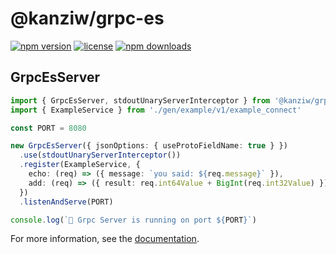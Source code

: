 # @kanziw/grpc-es

[![npm version](https://img.shields.io/npm/v/@kanziw/grpc-es)](https://www.npmjs.com/package/@kanziw/grpc-es)
[![license](https://img.shields.io/npm/l/@kanziw/grpc-es)](https://www.npmjs.com/package/@kanziw/grpc-es)
[![npm downloads](https://img.shields.io/npm/dt/@kanziw/grpc-es)](https://www.npmjs.com/package/@kanziw/grpc-es)

## GrpcEsServer

```typescript
import { GrpcEsServer, stdoutUnaryServerInterceptor } from '@kanziw/grpc-es/server'
import { ExampleService } from './gen/example/v1/example_connect'

const PORT = 8080

new GrpcEsServer({ jsonOptions: { useProtoFieldName: true } })
  .use(stdoutUnaryServerInterceptor())
  .register(ExampleService, {
    echo: (req) => ({ message: `you said: ${req.message}` }),
    add: (req) => ({ result: req.int64Value + BigInt(req.int32Value) }),
  })
  .listenAndServe(PORT)

console.log(`🏃 Grpc Server is running on port ${PORT}`)
```

For more information, see the [documentation](https://connectrpc.com/docs/node/getting-started).

